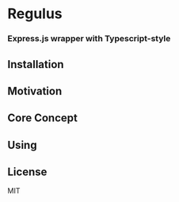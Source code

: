 # Regulus
### Express.js wrapper with Typescript-style

## Installation

## Motivation

## Core Concept

## Using

## License
MIT